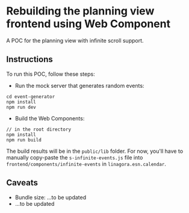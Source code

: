 # Rebuilding the planning view frontend using Web Component

A POC for the planning view with infinite scroll support.

## Instructions

To run this POC, follow these steps:

- Run the mock server that generates random events:

```
cd event-generator
npm install
npm run dev
```

- Build the Web Components:

```
// in the root directory
npm install
npm run build
```

The build results will be in the `public/lib` folder. For now, you'll have to manually copy-paste the `s-infinite-events.js` file into `frontend/components/infinite-events` in `linagora.esn.calendar`.

## Caveats

- Bundle size: ...to be updated
- ...to be updated

